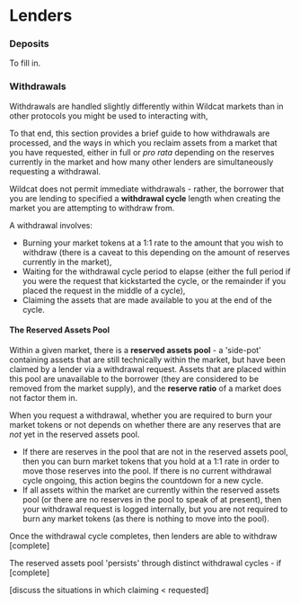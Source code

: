 # Lenders

### Deposits

To fill in.

### Withdrawals

Withdrawals are handled slightly differently within Wildcat markets than in other protocols you might be used to interacting with,

To that end, this section provides a brief guide to how withdrawals are processed, and the ways in which you reclaim assets from a market that you have requested, either in full or _pro rata_ depending on the reserves currently in the market and how many other lenders are simultaneously requesting a withdrawal.

Wildcat does not permit immediate withdrawals - rather, the borrower that you are lending to specified a **withdrawal cycle** length when creating the market you are attempting to withdraw from.

A withdrawal involves:

* Burning your market tokens at a 1:1 rate to the amount that you wish to withdraw (there is a caveat to this depending on the amount of reserves currently in the market),
* Waiting for the withdrawal cycle period to elapse (either the full period if you were the request that kickstarted the cycle, or the remainder if you placed the request in the middle of a cycle),
* Claiming the assets that are made available to you at the end of the cycle.

#### The Reserved Assets Pool

Within a given market, there is a **reserved assets pool** - a 'side-pot' containing assets that are still technically within the market, but have been claimed by a lender via a withdrawal request. Assets that are placed within this pool are unavailable to the borrower (they are considered to be removed from the market supply), and the **reserve ratio** of a market does not factor them in.

When you request a withdrawal, whether you are required to burn your market tokens or not depends on whether there are any reserves that are _not_ yet in the reserved assets pool.

* If there are reserves in the pool that are not in the reserved assets pool, then you can burn market tokens that you hold at a 1:1 rate in order to move those reserves into the pool. If there is no current withdrawal cycle ongoing, this action begins the countdown for a new cycle.
* If all assets within the market are currently within the reserved assets pool (or there are no reserves in the pool to speak of at present), then your withdrawal request is logged internally, but you are not required to burn any market tokens (as there is nothing to move into the pool).

Once the withdrawal cycle completes, then lenders are able to withdraw \[complete]

The reserved assets pool 'persists' through distinct withdrawal cycles - if \[complete]&#x20;

\[discuss the situations in which claiming < requested]
